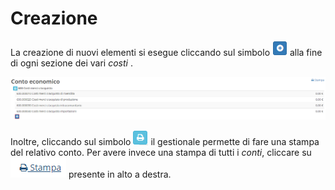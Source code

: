 # Creazione

La creazione di nuovi elementi si esegue cliccando sul simbolo ![](../../../.gitbook/assets/aggiungere%20%281%29%20%281%29.PNG) alla fine di ogni sezione dei vari _costi_ .

![Screen creazione nuovo conto](../../../.gitbook/assets/contoeconomico.PNG)

Inoltre, cliccando sul simbolo ![](../../../.gitbook/assets/stampapianodeiconti.PNG) il gestionale permette di fare una stampa del relativo conto. Per avere invece una stampa di tutti i _conti_, cliccare su ![](../../../.gitbook/assets/stampa.PNG) presente in alto a destra.

